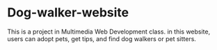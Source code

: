 # Dog-walker-website
This is a project in Multimedia Web Development class. in this website, users can adopt pets, get tips, and find dog walkers or pet sitters.
